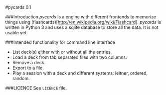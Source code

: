 #pycards 0.1

###Introduction
*pycards* is a engine with different frontends to memorize things using
(flashcards)[http://en.wikipedia.org/wiki/Flashcard]. *pycards* is written in
Python 3 and uses a sqlite database to store all the data. It is not usable
yet.

###Intended functionality for command line interface
- List deck(s) either with or without all the entries.
- Load a deck from tab separated files with two columns.
- Remove a deck.
- Export to a file.
- Play a session with a deck and different systems: leitner, ordered, random.

###LICENCE
See ```LICENCE``` file.
